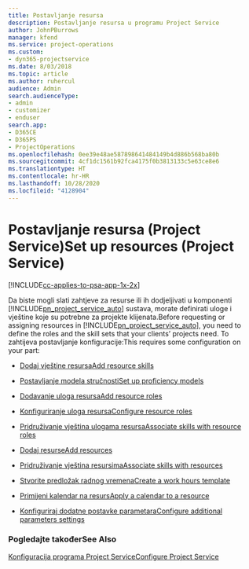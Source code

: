 ```yaml
---
title: Postavljanje resursa
description: Postavljanje resursa u programu Project Service
author: JohnPBurrows
manager: kfend
ms.service: project-operations
ms.custom:
- dyn365-projectservice
ms.date: 8/03/2018
ms.topic: article
ms.author: ruhercul
audience: Admin
search.audienceType:
- admin
- customizer
- enduser
search.app:
- D365CE
- D365PS
- ProjectOperations
ms.openlocfilehash: 0ee39e48ae587898641484149b4d886b568ba80b
ms.sourcegitcommit: 4cf1dc1561b92fca4175f0b3813133c5e63ce8e6
ms.translationtype: HT
ms.contentlocale: hr-HR
ms.lasthandoff: 10/28/2020
ms.locfileid: "4128904"
---
```

# <a name="set-up-resources-project-service"></a><span data-ttu-id="2de5b-103">Postavljanje resursa (Project Service)</span><span class="sxs-lookup"><span data-stu-id="2de5b-103">Set up resources (Project Service)</span></span>

[!INCLUDE[cc-applies-to-psa-app-1x-2x](../includes/cc-applies-to-psa-app-1x-2x.md)]

<span data-ttu-id="2de5b-104">Da biste mogli slati zahtjeve za resurse ili ih dodjeljivati u komponenti [!INCLUDE[pn_project_service_auto](../includes/pn-project-service-auto.md)] sustava, morate definirati uloge i vještine koje su potrebne za projekte klijenata.</span><span class="sxs-lookup"><span data-stu-id="2de5b-104">Before requesting or assigning resources in [!INCLUDE[pn_project_service_auto](../includes/pn-project-service-auto.md)], you need to define the roles and the skill sets that your clients’ projects need.</span></span> <span data-ttu-id="2de5b-105">To zahtijeva postavljanje konfiguracije:</span><span class="sxs-lookup"><span data-stu-id="2de5b-105">This requires some configuration on your part:</span></span>  
  
-   [<span data-ttu-id="2de5b-106">Dodaj vještine resursa</span><span class="sxs-lookup"><span data-stu-id="2de5b-106">Add resource skills</span></span>](../psa/add-resource-skills.md)  
  
-   [<span data-ttu-id="2de5b-107">Postavljanje modela stručnosti</span><span class="sxs-lookup"><span data-stu-id="2de5b-107">Set up proficiency models</span></span>](../psa/set-up-proficiency-models.md)  
  
-   [<span data-ttu-id="2de5b-108">Dodavanje uloga resursa</span><span class="sxs-lookup"><span data-stu-id="2de5b-108">Add resource roles</span></span>](../psa/add-resource-roles.md)  
  
-   [<span data-ttu-id="2de5b-109">Konfiguriranje uloga resursa</span><span class="sxs-lookup"><span data-stu-id="2de5b-109">Configure resource roles</span></span>](../psa/configure-resource-roles.md)  
  
-   [<span data-ttu-id="2de5b-110">Pridruživanje vještina ulogama resursa</span><span class="sxs-lookup"><span data-stu-id="2de5b-110">Associate skills with resource roles</span></span>](../psa/associate-skills-with-resource-roles.md)  
  
-   [<span data-ttu-id="2de5b-111">Dodaj resurse</span><span class="sxs-lookup"><span data-stu-id="2de5b-111">Add resources</span></span>](../psa/add-resources.md)  
  
-   [<span data-ttu-id="2de5b-112">Pridruživanje vještina resursima</span><span class="sxs-lookup"><span data-stu-id="2de5b-112">Associate skills with resources</span></span>](../psa/associate-skills-with-resources.md)  
  
-   [<span data-ttu-id="2de5b-113">Stvorite predložak radnog vremena</span><span class="sxs-lookup"><span data-stu-id="2de5b-113">Create a work hours template</span></span>](../psa/create-work-hours-template.md)  
  
-   [<span data-ttu-id="2de5b-114">Primijeni kalendar na resurs</span><span class="sxs-lookup"><span data-stu-id="2de5b-114">Apply a calendar to a resource</span></span>](../psa/apply-calendar-resource.md)  
  
-   [<span data-ttu-id="2de5b-115">Konfiguriraj dodatne postavke parametara</span><span class="sxs-lookup"><span data-stu-id="2de5b-115">Configure additional parameters settings</span></span>](../psa/configure-additional-parameters-settings.md)  
  
### <a name="see-also"></a><span data-ttu-id="2de5b-116">Pogledajte također</span><span class="sxs-lookup"><span data-stu-id="2de5b-116">See Also</span></span>  
 [<span data-ttu-id="2de5b-117">Konfiguracija programa Project Service</span><span class="sxs-lookup"><span data-stu-id="2de5b-117">Configure Project Service</span></span>](../psa/configure.md)

